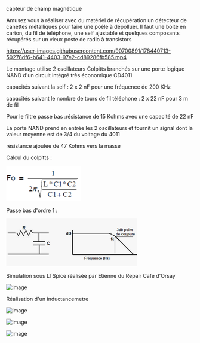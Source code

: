 capteur de champ magnétique

Amusez vous à réaliser avec du matériel de récupération un détecteur de canettes métalliques  pour faire une poêle à dépolluer. Il faut une boite en carton, du fil de téléphone, une self ajustable et quelques composants récupérés sur un vieux poste de radio à transistors


https://user-images.githubusercontent.com/90700891/178440713-50278df6-b641-4403-97e2-cd89286fb585.mp4

Le montage utilise 2 oscillateurs Colpitts branchés sur une porte logique NAND d'un circuit intégré très économique CD4011

capacités suivant la self : 2 x 2 nF pour une fréquence de 200 KHz

capacités suivant le nombre de tours de fil téléphone : 2 x 22 nF pour 3 m de fil
 
Pour le filtre passe bas :résistance de 15 Kohms avec une capacité de 22 nF

La porte NAND prend en entrée les 2 oscillateurs et fournit un signal dont la valeur moyenne est de 3/4 du voltage du 4011

résistance ajoutée de 47 Kohms vers la masse 

Calcul du colpitts :

![colpitts](https://github.com/arnaudrco/exemples/blob/main/ateliers-arduino/colpitss-calcul.png)

Passe bas d'ordre 1 :

![passe bas](https://github.com/arnaudrco/exemples/blob/main/ateliers-arduino/passe-bas.png)

Simulation sous LTSpice réalisée par Etienne du Repair Café d'Orsay

![image](https://user-images.githubusercontent.com/90700891/179235423-2dede77b-be4b-40c9-91a4-f446927ebc59.png)

Réalisation d'un inductancemetre

![image](https://user-images.githubusercontent.com/90700891/183016660-ece7ec2c-8a40-4c21-bfc2-32ef0df9db37.png)

![image](https://user-images.githubusercontent.com/90700891/183016831-47a7b8bf-74bd-407f-b83e-0a8bd39b46a0.png)


![image](https://user-images.githubusercontent.com/90700891/183016317-8eef02a3-aba4-4e5a-8135-2098673903ac.png)




